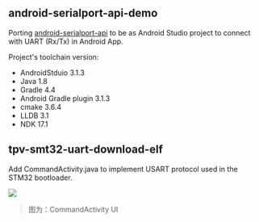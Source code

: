 android-serialport-api-demo
-------------

Porting [android-serialport-api](http://code.google.com/p/android-serialport-api/ "android-serialport-api") to be as Android Studio project to connect with UART (Rx/Tx) in Android App.

Project's toolchain version:
- AndroidStduio 3.1.3
- Java 1.8
- Gradle 4.4
- Android Gradle plugin 3.1.3
- cmake 3.6.4
- LLDB 3.1
- NDK 17.1


tpv-smt32-uart-download-elf
-------------
Add CommandActivity.java to  implement USART protocol used in the STM32 bootloader.

![](https://github.com/tingkts/android_uart_tx_rx_api_demo/blob/master/tpv-smt32-uart-download-elf/CommandActivity.png?raw=true)

> 图为：CommandActivity UI
